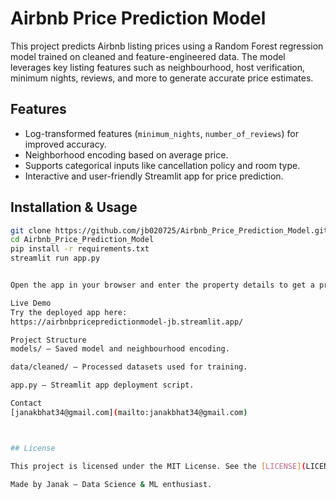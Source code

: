 # Airbnb Price Prediction Model

This project predicts Airbnb listing prices using a Random Forest regression model trained on cleaned and feature-engineered data. The model leverages key listing features such as neighbourhood, host verification, minimum nights, reviews, and more to generate accurate price estimates.

## Features
- Log-transformed features (`minimum_nights`, `number_of_reviews`) for improved accuracy.
- Neighborhood encoding based on average price.
- Supports categorical inputs like cancellation policy and room type.
- Interactive and user-friendly Streamlit app for price prediction.

## Installation & Usage

```bash
git clone https://github.com/jb020725/Airbnb_Price_Prediction_Model.git
cd Airbnb_Price_Prediction_Model
pip install -r requirements.txt
streamlit run app.py


Open the app in your browser and enter the property details to get a price prediction.

Live Demo
Try the deployed app here:
https://airbnbpricepredictionmodel-jb.streamlit.app/

Project Structure
models/ — Saved model and neighbourhood encoding.

data/cleaned/ — Processed datasets used for training.

app.py — Streamlit app deployment script.

Contact
[janakbhat34@gmail.com](mailto:janakbhat34@gmail.com)



## License

This project is licensed under the MIT License. See the [LICENSE](LICENSE) file for details.

Made by Janak — Data Science & ML enthusiast.